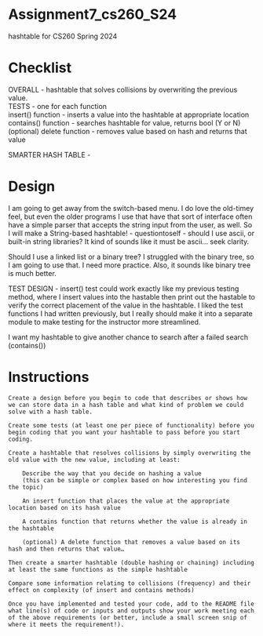 # Assignment7_cs260_S24
hashtable for CS260 Spring 2024




# Checklist  
 
OVERALL - hashtable that solves collisions by overwriting the previous value.  
TESTS - one for each function  
insert() function - inserts a value into the hashtable at appropriate location  
contains() function - searches hashtable for value, returns bool (Y or N)  
(optional) delete function - removes value based on hash and returns that value  

SMARTER HASH TABLE -  



# Design  

I am going to get away from the switch-based menu. I do love the old-timey feel, but even the older programs I use that have 
that sort of interface often have a simple parser that accepts the string input from the user, as well. So I will make a String-based 
hashtable! - questiontoself - should I use ascii, or built-in string libraries? It kind of sounds like it must be ascii... seek clarity.  

Should I use a linked list or a binary tree? I struggled with the binary tree, so I am going to use that. I need more practice. Also, it sounds like binary tree is much better.  

TEST DESIGN - insert() test could work exactly like my previous testing method, where I insert values into the hastable then print out the hastable to verify the correct placement of the value in the hashtable. I liked the test functions I had written previously, but I really should make it into a separate module to make testing for the instructor more streamlined. 

I want my hashtable to give another chance to search after a failed search (contains())  






# Instructions  

    Create a design before you begin to code that describes or shows how we can store data in a hash table and what kind of problem we could solve with a hash table.  

    Create some tests (at least one per piece of functionality) before you begin coding that you want your hashtable to pass before you start coding.  

    Create a hashtable that resolves collisions by simply overwriting the old value with the new value, including at least:  

        Describe the way that you decide on hashing a value
        (this can be simple or complex based on how interesting you find the topic)  

        An insert function that places the value at the appropriate location based on its hash value  

        A contains function that returns whether the value is already in the hashtable  

        (optional) A delete function that removes a value based on its hash and then returns that value…  

    Then create a smarter hashtable (double hashing or chaining) including at least the same functions as the simple hashtable  

    Compare some information relating to collisions (frequency) and their effect on complexity (of insert and contains methods)  

    Once you have implemented and tested your code, add to the README file what line(s) of code or inputs and outputs show your work meeting each of the above requirements (or better, include a small screen snip of where it meets the requirement!).  

